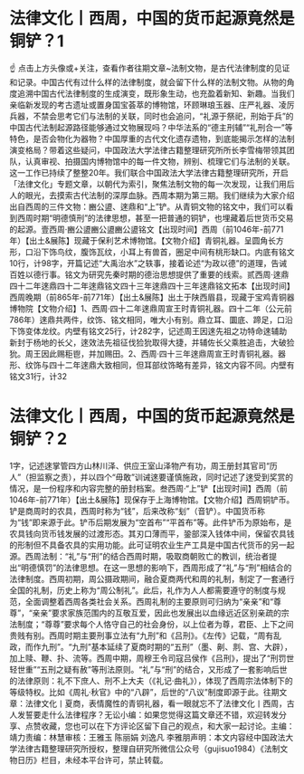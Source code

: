 # 法律文化丨西周，中国的货币起源竟然是铜铲？1

☝ 点击上方头像或+关注，查看作者往期文章~法制文物，是古代法律制度的见证和记录。中国古代有过什么样的法律制度，就会留下什么样的法制文物。从物的角度追溯中国古代法律制度的生成演变，既形象生动，也充盈着新知、新趣。当我们亲临新发现的考古遗址或置身国宝荟萃的博物馆，环顾琳琅玉器、庄严礼器、凌厉兵器，不禁会思考它们与法制的关联，同时也会追问，“礼源于祭祀，刑始于兵”的中国古代法制起源路径能够通过文物展现吗？中华法系的“德主刑辅”“礼刑合一”等特色，是否会物化为器物？中国厚重的古代文化遗存遗物，到底能揭示怎样的法制演变格局？带着这些疑问，中国政法大学法律古籍整理研究所所长李雪梅带领其团队，认真审视、拍摄国内博物馆中的每一件文物，辨别、梳理它们与法制的关联。这一工作已持续了整整20年。我们联合中国政法大学法律古籍整理研究所，开启「法律文化」专题文章，以朝代为索引，聚焦法制文物的每一次发现，让我们用后人的眼光，去摸索古代法制的深厚血脉。西周本期为第三期。我们继续为大家介绍出自西周的三件文物：豳公盨、逨鼎和“上”铲。从青铜文物的铭文中，我们可以看到西周时期“明德慎刑”的法律思想，甚至一把普通的铜铲，也埋藏着后世货币交易的起源。壹西周·豳公盨豳公盨豳公盨铭文【出现时间】西周（前1046年-前771年）【出土&展陈】现藏于保利艺术博物馆。【文物介绍】青铜礼器。呈圆角长方形，口沿下饰鸟纹，腹饰瓦纹，小耳上有兽首，圈足中间有桃形缺口。内底有铭文10行，计98字，开篇记述“大禹治水”之轶事，接着论述“为政以德”的道理，告诫百姓以德行事。铭文为研究先秦时期的德治思想提供了重要的线索。贰西周·逨鼎四十二年逨鼎四十二年逨鼎铭文四十三年逨鼎四十三年逨鼎铭文拓本【出现时间】西周晚期（前865年-前771年）【出土&展陈】出土于陕西眉县，现藏于宝鸡青铜器博物院【文物介绍】1、西周·四十二年逨鼎周宣王时青铜礼器。四十二年（公元前786年）逨鼎共两件，纹饰、铭文相同，唯大小有别。鼎立耳、圜底、蹄足，口沿下饰变体龙纹。内壁有铭文25行，计282字，记述周王因逨先祖之功特命逨辅助新封于杨地的长父，逨效法先祖征伐猃狁取得大捷，并辅佐长父乘胜追击，大破猃狁。周王因此赐秬鬯，并加赐田。2、西周·四十三年逨鼎周宣王时青铜礼器。器形、纹饰与四十二年逨鼎大致相同，但耳部纹饰略有差异，铭文内容不同。内壁有铭文31行，计32

# 法律文化丨西周，中国的货币起源竟然是铜铲？2

1字，记述逨掌管四方山林川泽、供应王室山泽物产有功，周王册封其官司“历人”（担监察之责），并以四个“毋敢”训诫逨要谨慎施政，同时记述了逨受到奖赏的情况，是一份程序和内容完整的册封档案。叁西周·“上”铲【出现时间】西周（前1046年-前771年）【出土&展陈】现保存于上海博物馆。【文物介绍】西周铜铲币。铲是商周时的农具，西周时称为“钱”，后来改称“刬”（音铲）。中国货币称为“钱”即来源于此。铲币后期发展为“空首布”“平首布”等。此件铲币为原始布，是农具钱向货币钱发展的过渡形态。其刃口薄而平，銎部深入钱体中间，保留农具钱的形制但不具备农具的实用功能。此可证明农业生产工具是中国古代货币的另一起源。西周法制：“礼”与“刑”的结合西周时期，吸取商朝败亡的教训，统治者提出“明德慎罚”的法律思想。在这一思想的影响下，西周形成了“礼”与“刑”相结合的法律制度。西周初期，周公摄政期间，融合夏商两代和周的礼制，制定了一套通行全国的礼制，历史上称为“周公制礼”。此后，礼作为人人都需要遵守的制度与规范，全面调整着西周各类社会关系。西周礼制的主要原则可归纳为“亲亲”和“尊尊”，“亲亲”要求家族范围内的互敬互爱，因此也发展出以血缘远近区别亲疏的宗法制度；“尊尊”要求每个人恪守自己的社会身份，以上位者为尊，君臣、上下之间贵贱有别。西周时期主要刑事立法有“九刑”和《吕刑》。《左传》记载，“周有乱政，而作九刑”。“九刑”基本延续了夏商时期的“五刑”（墨、劓、剕、宫、大辟），加上赎、鞭、扑、流等。西周中期，周穆王令司寇吕侯作《吕刑》，提出了“刑罚世轻世重”“五刑之疑有赦”等刑法原则。“礼”与“刑”的结合，又形成了一套影响后世的法律原则：礼不下庶人、刑不上大夫（《礼记·曲礼》），体现了西周宗法体制下的等级特权。比如《周礼·秋官》中的“八辟”，后世的“八议”制度即源于此。往期文章：法律文化丨夏商，表情魔性的青铜礼器，看一眼就忘不了法律文化丨西周，古人发誓要走什么法律程序？无讼小编：如果您觉得这篇文章还不错，欢迎转发分享、点赞收藏，您也可以在下方评论区留下自己的观点，和大家一起讨论。主编：靖力责编：林慧审核：王雅玉 陈丽娟 刘逸凡 李雅朋声明：本文内容经中国政法大学法律古籍整理研究所授权，整理自研究所微信公众号（gujisuo1984）《法制文物日历》栏目，未经本平台许可，禁止转载。

